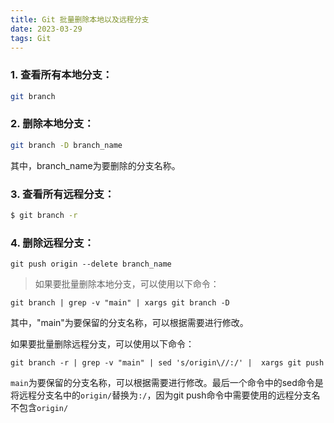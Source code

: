 ```yaml
---
title: Git 批量删除本地以及远程分支
date: 2023-03-29
tags: Git
---
```


### 1. 查看所有本地分支：

```sh
git branch
```


### 2. 删除本地分支：

```sh
git branch -D branch_name
```
其中，branch_name为要删除的分支名称。

### 3. 查看所有远程分支：

```sh
$ git branch -r
```

### 4. 删除远程分支：
```shell
git push origin --delete branch_name
```



> 如果要批量删除本地分支，可以使用以下命令：

```shell
git branch | grep -v "main" | xargs git branch -D
```
其中，"main"为要保留的分支名称，可以根据需要进行修改。

如果要批量删除远程分支，可以使用以下命令：
```shell
git branch -r | grep -v "main" | sed 's/origin\//:/' |  xargs git push
```

`main`为要保留的分支名称，可以根据需要进行修改。最后一个命令中的sed命令是将远程分支名中的`origin/`替换为`:/`，因为git push命令中需要使用的远程分支名不包含`origin/`